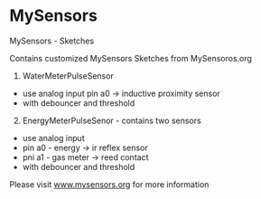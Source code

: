 # MySensors
MySensors - Sketches

Contains customized MySensors Sketches from MySensoros.org

1. WaterMeterPulseSensor
  * use analog input pin a0 -> inductive proximity sensor
  * with debouncer and threshold
  
2. EnergyMeterPulseSenor  - contains two sensors
  * use analog input
  * pin a0 - energy     -> ir reflex sensor
  * pni a1 - gas meter  -> reed contact
  * with debouncer and threshold


Please visit www.mysensors.org for more information